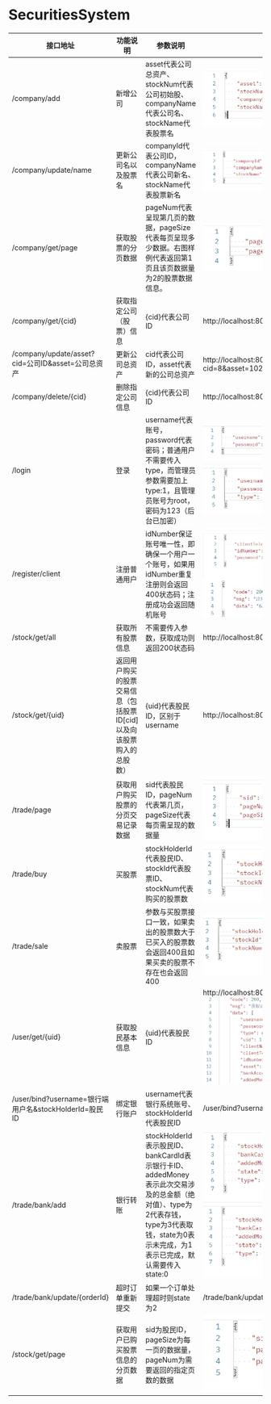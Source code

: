 # SecuritiesSystem

| 接口地址                                              | 功能说明                                                     | 参数说明                                                     | 样例                                                         |
| ----------------------------------------------------- | ------------------------------------------------------------ | ------------------------------------------------------------ | ------------------------------------------------------------ |
| /company/add                                          | 新增公司                                                     | asset代表公司总资产、stockNum代表公司初始股、companyName代表公司名、stockName代表股票名 | ![image-20220603062747722](https://github.com/Adam-ly-captain/SecuritiesSystem/blob/master/img/image-20220603062747722.png) |
| /company/update/name                                  | 更新公司名以及股票名                                         | companyId代表公司ID，companyName代表公司新名、stockName代表股票新名 | ![image-20220603063104129](https://github.com/Adam-ly-captain/SecuritiesSystem/blob/master/img/image-20220603063104129.png) |
| /company/get/page                                     | 获取股票的分页数据                                           | pageNum代表呈现第几页的数据，pageSize代表每页呈现多少数据。右图样例代表返回第1页且该页数据量为2的股票数据信息。 | ![image-20220603063247502](https://github.com/Adam-ly-captain/SecuritiesSystem/blob/master/img/image-20220603063247502.png) |
| /company/get/{cid}                                    | 获取指定公司（股票）信息                                     | {cid}代表公司ID                                              | http://localhost:8080/company/get/8                          |
| /company/update/asset?cid=公司ID&asset=公司总资产     | 更新公司总资产                                               | cid代表公司ID，asset代表新的公司总资产                       | http://localhost:8080/company/update/asset?cid=8&asset=102   |
| /company/delete/{cid}                                 | 删除指定公司信息                                             | {cid}代表公司ID                                              | http://localhost:8080/company/delete/8                       |
| /login                                                | 登录                                                         | username代表账号，password代表密码；普通用户不需要传入type，而管理员参数需要加上type:1，且管理员账号为root，密码为123（后台已加密） | ![image-20220603064223103](https://github.com/Adam-ly-captain/SecuritiesSystem/blob/master/img/image-20220603064223103.png)![image-20220603064306347](https://github.com/Adam-ly-captain/SecuritiesSystem/blob/master/img/image-20220603064306347.png) |
| /register/client                                      | 注册普通用户                                                 | idNumber保证账号唯一性，即确保一个用户一个账号，如果用idNumber重复注册则会返回400状态码；注册成功会返回随机账号 | ![image-20220603064503604](https://github.com/Adam-ly-captain/SecuritiesSystem/blob/master/img/image-20220603064503604.png)![image-20220603064707082](https://github.com/Adam-ly-captain/SecuritiesSystem/blob/master/img/image-20220603064707082.png) |
| /stock/get/all                                        | 获取所有股票信息                                             | 不需要传入参数，获取成功则返回200状态码                      | http://localhost:8080/stock/get/all                          |
| /stock/get/{uid}                                      | 返回用户购买的股票交易信息（包括股票ID[cid]以及向该股票购入的总股数） | {uid}代表股民ID，区别于username                              | http://localhost:8080/stock/get/1                            |
| /trade/page                                           | 获取用户购买股票的分页交易记录数据                           | sid代表股民ID，pageNum代表第几页，pageSize代表每页需呈现的数据量 | ![image-20220603065317599](https://github.com/Adam-ly-captain/SecuritiesSystem/blob/master/img/image-20220603065317599.png) |
| /trade/buy                                            | 买股票                                                       | stockHolderId代表股民ID、stockId代表股票ID、stockNum代表购买的股票数 | ![image-20220603071510058](https://github.com/Adam-ly-captain/SecuritiesSystem/blob/master/img/image-20220603071510058.png) |
| /trade/sale                                           | 卖股票                                                       | 参数与买股票接口一致，如果卖出的股票数大于已买入的股票数会返回400且如果买卖的股票不存在也会返回400 | ![image-20220603075752086](https://github.com/Adam-ly-captain/SecuritiesSystem/blob/master/img/image-20220603075752086.png) |
| /user/get/{uid}                                       | 获取股民基本信息                                             | {uid}代表股民ID                                              | http://localhost:8080/user/get/1 ![image-20220603080147400](https://github.com/Adam-ly-captain/SecuritiesSystem/blob/master/img/image-20220603080147400.png) |
| /user/bind?username=银行端用户名&stockHolderId=股民ID | 绑定银行账户                                                 | username代表银行系统账号、stockHolderId代表股民ID            | /user/bind?username=root&stockHolderId=1                     |
| /trade/bank/add                                       | 银行转账                                                     | stockHolderId表示股民ID、bankCardId表示银行卡ID、addedMoney表示此次交易涉及的总金额（绝对值）、type为2代表存钱，type为3代表取钱，state为0表示未完成，为1表示已完成，默认需要传入state:0 | ![image-20220603081220210](https://github.com/Adam-ly-captain/SecuritiesSystem/blob/master/img/image-20220603081220210.png)![image-20220603083001365](https://github.com/Adam-ly-captain/SecuritiesSystem/blob/master/img/image-20220603083001365.png) |
| /trade/bank/update/{orderId}                          | 超时订单重新提交                                             | 如果一个订单处理超时则state为2                               | /trade/bank/update/485                                       |
| /stock/get/page                                       | 获取用户已购买股票信息的分页数据                             | sid为股民ID，pageSize为每一页的数据量，pageNum为需要返回的指定页数的数据 | ![image-20220606105609859](https://github.com/Adam-ly-captain/SecuritiesSystem/blob/master/img/image-20220606105609859.png) |






